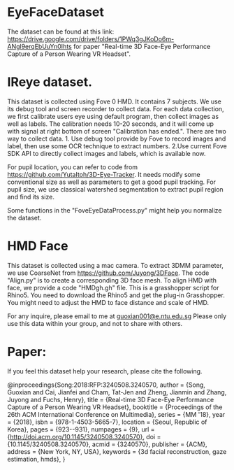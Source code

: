 # EyeFaceDataset
The dataset can be found at this link:
https://drive.google.com/drive/folders/1PWq3gJKoDo6m-ANgl9erqEbUuYn0Ihts
for paper "Real-time 3D Face-Eye Performance Capture of a Person Wearing VR Headset".

# IReye dataset.
This dataset is collected using Fove 0 HMD. It contains 7 subjects. We use its debug tool and screen recorder to collect data.
For each data collection, we first calibrate users eye using default program, then collect images as well as labels.
The calibration needs 10-20 seconds, and it will come up with signal at right bottom of screen "Calibration has ended.".
There are two way to collect data. 1. Use debug tool provide by Fove to record images and label, then use some OCR technique to extract numbers.
2.Use current Fove SDK API to directly collect images and labels, which is available now.

For pupil location, you can refer to code from https://github.com/YutaItoh/3D-Eye-Tracker. It needs modify some conventional size as well as parameters
to get a good pupil tracking. 
For pupil size, we use classical watershed segmentation to extract pupil region and find its size.

Some functions in the "FoveEyeDataProcess.py" might help you normalize the dataset.

# HMD Face
This dataset is collected using a mac camera. To extract 3DMM parameter, we use CoarseNet from https://github.com/Juyong/3DFace.
The code "Align.py" is to create a corresponding 3D face mesh.
To align HMD with face, we provide a code "HMDgh.gh" file. This is a grasshopper script for Rhino5. You need to download the Rhino5 and get the plug-in Grasshopper. You might need to adjust the HMD to face distance and scale of HMD.

For any inquire, please email to me at guoxian001@e.ntu.edu.sg
Please only use this data within your group, and not to share with others.

# Paper:
If you feel this dataset help your research, please cite the following. 

@inproceedings{Song:2018:RFP:3240508.3240570,
 author = {Song, Guoxian and Cai, Jianfei and Cham, Tat-Jen and Zheng, Jianmin and Zhang, Juyong and Fuchs, Henry},
 title = {Real-time 3D Face-Eye Performance Capture of a Person Wearing VR Headset},
 booktitle = {Proceedings of the 26th ACM International Conference on Multimedia},
 series = {MM '18},
 year = {2018},
 isbn = {978-1-4503-5665-7},
 location = {Seoul, Republic of Korea},
 pages = {923--931},
 numpages = {9},
 url = {http://doi.acm.org/10.1145/3240508.3240570},
 doi = {10.1145/3240508.3240570},
 acmid = {3240570},
 publisher = {ACM},
 address = {New York, NY, USA},
 keywords = {3d facial reconstruction, gaze estimation, hmds},
} 
